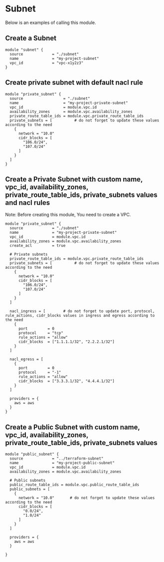# Subnet
Below is an examples of calling this module.

## Create a Subnet
```
module "subnet" {
  source             = "./subnet"
  name               = "my-project-subnet"
  vpc_id             = "vpc-x1y2z3"
}
```

## Create private subnet with default nacl rule
```
module "private_subnet" {
  source                  = "./subnet"
  name                    = "my-project-private-subnet"
  vpc_id                  = module.vpc.id
  availability_zones      = module.vpc.availability_zones
  private_route_table_ids = module.vpc.private_route_table_ids
  private_subnets = [          # do not forget to update these values according to the need
    {
      network = "10.0"  
      cidr_blocks = [    
        "106.0/24",    
        "107.0/24"
      ]
    }
  ]
}
```

## Create a Private Subnet with custom name, vpc_id, availability_zones, private_route_table_ids, private_subnets values and nacl rules
Note: Before creating this module, You need to create a VPC.  

```
module "private_subnet" {
  source             = "./subnet"
  name               = "my-project-private-subnet"
  vpc_id             = module.vpc.id
  availability_zones = module.vpc.availability_zones
  create_acl         = true

  # Private subnets
  private_route_table_ids = module.vpc.private_route_table_ids
  private_subnets = [          # do not forget to update these values according to the need
    {
      network = "10.0"  
      cidr_blocks = [    
        "106.0/24",    
        "107.0/24"
      ]
    }
  ]

  nacl_ingress = [        # do not forget to update port, protocol, rule_actions, cidr_blocks values in ingress and egress according to the need
    {
      port         = 0
      protocol     = "tcp"
      rule_actions = "allow"
      cidr_blocks  = ["1.1.1.1/32", "2.2.2.1/32"]
    }
  ]

  nacl_egress = [
    {
      port         = 0
      protocol     = "-1"
      rule_actions = "allow"
      cidr_blocks  = ["3.3.3.1/32", "4.4.4.1/32"]
    }
  ]

  providers = {
    aws = aws
  }
}
```


## Create a Public Subnet with custom name, vpc_id, availability_zones, private_route_table_ids, private_subnets values
```
module "public_subnet" {
  source             = "../terraform-subnet"
  name               = "my-project-public-subnet"
  vpc_id             = module.vpc.id
  availability_zones = module.vpc.availability_zones

  # Public subnets
  public_route_table_ids = module.vpc.public_route_table_ids
  public_subnets = [
    {
      network = "10.0"       # do not forget to update these values according to the need
      cidr_blocks = [    
        "0.0/24",
        "1.0/24"
      ]
    }
  ]

  providers = {
    aws = aws
  }

}
```